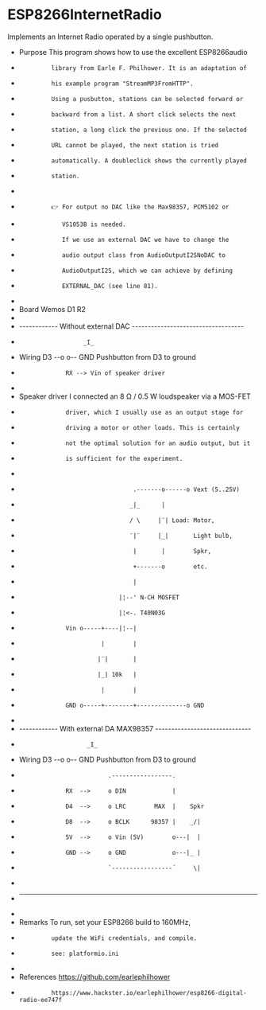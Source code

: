 # ESP8266InternetRadio
Implements an Internet Radio operated by a single pushbutton.

 * Purpose      This program shows how to use the excellent ESP8266audio
 *              library from Earle F. Philhower. It is an adaptation of
 *              his example program "StreamMP3FromHTTP".
 *              Using a pusbutton, stations can be selected forward or
 *              backward from a list. A short click selects the next
 *              station, a long click the previous one. If the selected
 *              URL cannot be played, the next station is tried
 *              automatically. A doubleclick shows the currently played
 *              station. 
 * 
 *              👉 For output no DAC like the Max98357, PCM5102 or 
 *                 VS1053B is needed.
 *                 If we use an external DAC we have to change the 
 *                 audio output class from AudioOutputI2SNoDAC to 
 *                 AudioOutputI2S, which we can achieve by defining
 *                 EXTERNAL_DAC (see line 81).
 * 
 * Board        Wemos D1 R2
 * 
 * ------------ Without external DAC -----------------------------------
 *                       _I_
 * Wiring           D3 --o o-- GND  Pushbutton from D3 to ground
 *                  RX --> Vin of speaker driver
 * 
 * Speaker driver   I connected an 8 Ω / 0.5 W loudspeaker via a MOS-FET
 *                  driver, which I usually use as an output stage for
 *                  driving a motor or other loads. This is certainly
 *                  not the optimal solution for an audio output, but it
 *                  is sufficient for the experiment.
 * 
 *                                     .-------o------o Vext (5..25V)
 *                                    _|_      |
 *                                    / \     |¨| Load: Motor,
 *                                    ¨|¨     |_|       Light bulb,
 *                                     |       |        Spkr,
 *                                     +-------o        etc.   
 *                                     |
 *                                 |¦--' N-CH MOSFET
 *                                 |¦<-. T40N03G
 *                  Vin o-----+----|¦--|
 *                            |        |
 *                           |¨|       |
 *                           |_| 10k   |
 *                            |        |
 *                  GND o-----+--------+--------------o GND
 * 
 * ------------ With external DA MAX98357 ------------------------------
 *                        _I_
 * Wiring           D3  --o o-- GND  Pushbutton from D3 to ground
 *                              .-----------------. 
 *                  RX  -->     o DIN             |  
 *                  D4  -->     o LRC        MAX  |    Spkr
 *                  D8  -->     o BCLK      98357 |    _/|
 *                  5V  -->     o Vin (5V)        o---|  |
 *                  GND -->     o GND             o---|_ |
 *                              `-----------------´     \|
 * 
 * ---------------------------------------------------------------------
 * 
 * Remarks      To run, set your ESP8266 build to 160MHz, 
 *              update the WiFi credentials, and compile.
 *              see: platformio.ini  
 *
 * References   https://github.com/earlephilhower
 *              https://www.hackster.io/earlephilhower/esp8266-digital-radio-ee747f
